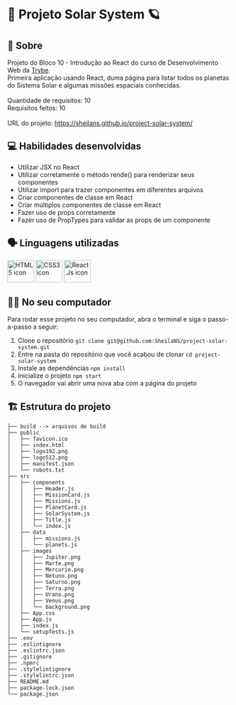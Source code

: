 # :star2: Projeto Solar System :ringed_planet:

## :page_facing_up: Sobre

Projeto do Bloco 10 - Introdução ao React do curso de Desenvolvimento Web da [Trybe](https://www.betrybe.com).<br>
Primeira aplicação usando React, duma página para listar todos os planetas do Sistema Solar e algumas missões espaciais conhecidas.<br><br>
Quantidade de requisitos: 10<br>
Requisitos feitos: 10<br><br>
URL do projeto: https://sheilans.github.io/project-solar-system/

## :computer: Habilidades desenvolvidas

- Utilizar JSX no React
- Utilizar corretamente o método rende() para renderizar seus componentes
- Utilizar import para trazer componentes em diferentes arquivos
- Criar componentes de classe em React
- Criar múltiplos componentes de classe em React
- Fazer uso de props corretamente
- Fazer uso de PropTypes para validar as props de um componente

## :speaking_head: Linguagens utilizadas
<div align="left">
  <a href="https://developer.mozilla.org/en-US/docs/Web/HTML"><img alt="HTML5 icon" height="50px" width="60px" src="https://cdn.jsdelivr.net/gh/devicons/devicon/icons/html5/html5-original.svg" /></a>
  <a href="https://developer.ozilla.org/pt-BR/docs/Web/CSS"><img alt="CSS3 icon" height="50px" width="60px" src="https://cdn.jsdelivr.net/gh/devicons/devicon/icons/css3/css3-original.svg" /></a>
  <a href="https://reactjs.org/"><img alt="React.Js icon" height="50px" width="60px" src="https://cdn.jsdelivr.net/gh/devicons/devicon/icons/react/react-original.svg" /></a>
</div>

## :woman_technologist: No seu computador
Para rodar esse projeto no seu computador, abra o terminal e siga o passo-a-passo a seguir:

1. Clone o repositório `git clone git@github.com:SheilaNS/project-solar-system.git`
2. Entre na pasta do repositório que você acabou de clonar `cd project-solar-system`
3. Instale as dependências `npm install`
4. Inicialize o projeto `npm start`
5. O navegador vai abrir uma nova aba com a página do projeto 

## :building_construction: Estrutura do projeto
```
├── build --> arquivos de build
├── public
│   ├── favicon.ico
│   ├── index.html
│   ├── logo192.png
│   ├── logo512.png
│   ├── manifest.json
│   └── robots.txt
├── src
│   ├── components
│   │   ├── Header.js
│   │   ├── MissionCard.js
│   │   ├── Missions.js
│   │   ├── PlanetCard.js
│   │   ├── SolarSystem.js
│   │   ├── Title.js
│   │   └── index.js
│   ├── data
│   │   ├── missions.js
│   │   └── planets.js
│   ├── images
│   │   ├── Jupiter.png
│   │   ├── Marte.png
│   │   ├── Mercurio.png
│   │   ├── Netuno.png
│   │   ├── Saturno.png
│   │   ├── Terra.png
│   │   ├── Urano.png
│   │   ├── Venus.png
│   │   └── background.png
│   ├── App.css
│   ├── App.js
│   ├── index.js
│   └── setupTests.js
├── .env
├── .eslintignore
├── .eslintrc.json
├── .gitignore
├── .npmrc
├── .stylelintignore
├── .stylelintrc.json
├── README.md
├── package-lock.json
└── package.json
 ```
